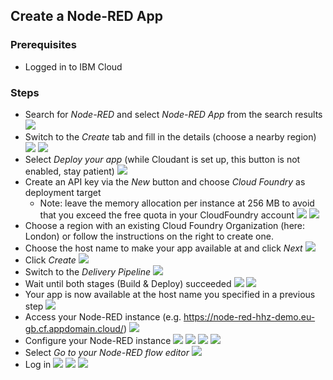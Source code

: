 ## Create a Node-RED App


### Prerequisites
- Logged in to IBM Cloud

### Steps
- Search for _Node-RED_ and select _Node-RED App_ from the search results
![](./screenshots/3.png)
- Switch to the _Create_ tab and fill in the details (choose a nearby region)
![](./screenshots/4.png)
![](./screenshots/5.png)
- Select _Deploy your app_ (while Cloudant is set up, this button is not enabled, stay patient)
![](./screenshots/6.png)
- Create an API key via the _New_ button and choose _Cloud Foundry_ as deployment target
    - Note: leave the memory allocation per instance at 256 MB to avoid that you exceed the free quota in your CloudFoundry account
![](./screenshots/7.png)
![](./screenshots/8.png)
- Choose a region with an existing Cloud Foundry Organization (here: London) or follow the instructions on the right to create one.
- Choose the host name to make your app available at and click _Next_
![](./screenshots/9.png)
- Click _Create_
![](./screenshots/11.png)
- Switch to the _Delivery Pipeline_
![](./screenshots/12.png)
- Wait until both stages (Build & Deploy) succeeded
![](./screenshots/14a.png)
![](./screenshots/14b.png)
- Your app is now available at the host name you specified in a previous step
![](./screenshots/15.png)
- Access your Node-RED instance (e.g. https://node-red-hhz-demo.eu-gb.cf.appdomain.cloud/)
![](./screenshots/16.png)
- Configure your Node-RED instance
![](./screenshots/17.png)
![](./screenshots/18.png)
![](./screenshots/19.png)
![](./screenshots/19a.png)
- Select _Go to your Node-RED flow editor_
![](./screenshots/20.png)
- Log in
![](./screenshots/21.png)
![](./screenshots/22.png)
![](./screenshots/23.png)
